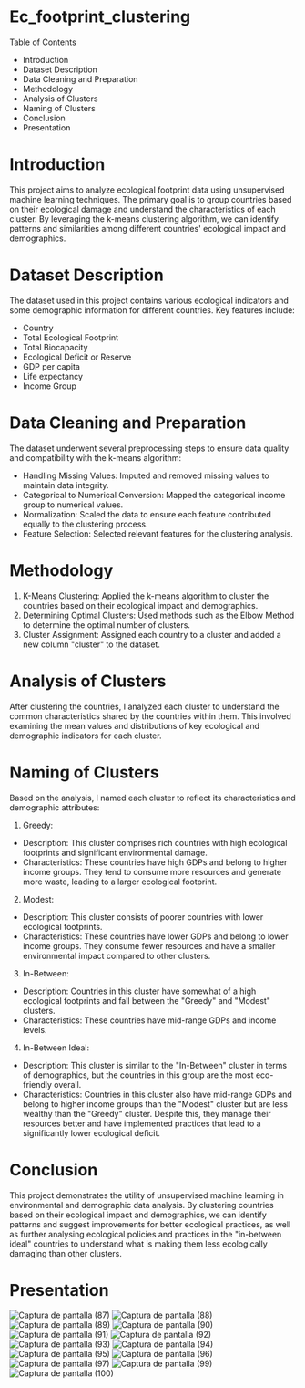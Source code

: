 # Ec_footprint_clustering
Table of Contents

- Introduction
- Dataset Description
- Data Cleaning and Preparation
- Methodology
- Analysis of Clusters
- Naming of Clusters
- Conclusion
- Presentation

# Introduction
This project aims to analyze ecological footprint data using unsupervised machine learning techniques. The primary goal is to group countries based on their ecological damage and understand the characteristics of each cluster. By leveraging the k-means clustering algorithm, we can identify patterns and similarities among different countries' ecological impact and demographics.

# Dataset Description
The dataset used in this project contains various ecological indicators and some demographic information for different countries. Key features include:

- Country
- Total Ecological Footprint
- Total Biocapacity
- Ecological Deficit or Reserve
- GDP per capita
- Life expectancy
- Income Group

# Data Cleaning and Preparation
The dataset underwent several preprocessing steps to ensure data quality and compatibility with the k-means algorithm:

- Handling Missing Values: Imputed and removed missing values to maintain data integrity.
- Categorical to Numerical Conversion: Mapped the categorical income group to numerical values.
- Normalization: Scaled the data to ensure each feature contributed equally to the clustering process.
- Feature Selection: Selected relevant features for the clustering analysis.

  
# Methodology
1. K-Means Clustering: Applied the k-means algorithm to cluster the countries based on their ecological impact and demographics.
2. Determining Optimal Clusters: Used methods such as the Elbow Method to determine the optimal number of clusters.
3. Cluster Assignment: Assigned each country to a cluster and added a new column "cluster" to the dataset.


# Analysis of Clusters
After clustering the countries, I analyzed each cluster to understand the common characteristics shared by the countries within them. This involved examining the mean values and distributions of key ecological and demographic indicators for each cluster.

# Naming of Clusters
Based on the analysis, I named each cluster to reflect its characteristics and demographic attributes:

1. Greedy:
- Description: This cluster comprises rich countries with high ecological footprints and significant environmental damage.
- Characteristics: These countries have high GDPs and belong to higher income groups. They tend to consume more resources and generate more waste, leading to a larger ecological footprint.

2. Modest:
- Description: This cluster consists of poorer countries with lower ecological footprints.
- Characteristics: These countries have lower GDPs and belong to lower income groups. They consume fewer resources and have a smaller environmental impact compared to other clusters.

3. In-Between:
- Description: Countries in this cluster have somewhat of a high ecological footprints and fall between the "Greedy" and "Modest" clusters.
- Characteristics: These countries have mid-range GDPs and income levels. 

4. In-Between Ideal:
- Description: This cluster is similar to the "In-Between" cluster in terms of demographics, but the countries in this group are the most eco-friendly overall.
- Characteristics: Countries in this cluster also have mid-range GDPs and belong to higher income groups than the "Modest" cluster but are less wealthy than the "Greedy" cluster. Despite this, they manage their resources better and have implemented practices that lead to a significantly lower ecological deficit.


# Conclusion
This project demonstrates the utility of unsupervised machine learning in environmental and demographic data analysis. By clustering countries based on their ecological impact and demographics, we can identify patterns and suggest improvements for better ecological practices, as well as further analysing ecological policies and practices in the "in-between ideal" countries to understand what is making them less ecologically damaging than other clusters.

# Presentation
  
![Captura de pantalla (87)](https://github.com/aranzanarcia/Ec_footprint_clustering/assets/165634773/3f21bbb4-71f1-420b-ad8e-6daee86b1898)
![Captura de pantalla (88)](https://github.com/aranzanarcia/Ec_footprint_clustering/assets/165634773/c7433cf7-4353-4d5a-a0cc-b218051ed380)
![Captura de pantalla (89)](https://github.com/aranzanarcia/Ec_footprint_clustering/assets/165634773/8606a1cf-f853-4f39-ae8d-606b81e941b0)
![Captura de pantalla (90)](https://github.com/aranzanarcia/Ec_footprint_clustering/assets/165634773/f8871f76-3874-4c1e-88e2-6cd510cd8cca)
![Captura de pantalla (91)](https://github.com/aranzanarcia/Ec_footprint_clustering/assets/165634773/a7ce97af-5113-47b6-a2ca-fa00bb067907)
![Captura de pantalla (92)](https://github.com/aranzanarcia/Ec_footprint_clustering/assets/165634773/064481f1-baf7-4697-9dbe-5971f672596e)
![Captura de pantalla (93)](https://github.com/aranzanarcia/Ec_footprint_clustering/assets/165634773/335081a4-715f-4bf7-a787-db12e9230dad)
![Captura de pantalla (94)](https://github.com/aranzanarcia/Ec_footprint_clustering/assets/165634773/ebee2a40-c2dc-4474-8560-20519998b85e)
![Captura de pantalla (95)](https://github.com/aranzanarcia/Ec_footprint_clustering/assets/165634773/099b1acf-757c-4ff8-984b-dc7ad98c6653)
![Captura de pantalla (96)](https://github.com/aranzanarcia/Ec_footprint_clustering/assets/165634773/06354a62-a7ac-4a81-ba94-d6840342f529)
![Captura de pantalla (97)](https://github.com/aranzanarcia/Ec_footprint_clustering/assets/165634773/f0027c92-cc82-404f-ad47-0eece884cea7)
![Captura de pantalla (99)](https://github.com/aranzanarcia/Ec_footprint_clustering/assets/165634773/0a0a5b53-ff89-48a6-aec2-9524f11e318e)
![Captura de pantalla (100)](https://github.com/aranzanarcia/Ec_footprint_clustering/assets/165634773/6092d71b-255d-4d92-a6fb-cbf753efe4e1)





